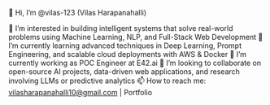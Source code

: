 👋 Hi, I’m @vilas-123 (Vilas Harapanahalli)

👀 I’m interested in building intelligent systems that solve real-world problems using Machine Learning, NLP, and Full-Stack Web Development
🌱 I’m currently learning advanced techniques in Deep Learning, Prompt Engineering, and scalable cloud deployments with AWS & Docker
🌱 I’m currently working as POC Engineer at E42.ai
💞️ I’m looking to collaborate on open-source AI projects, data-driven web applications, and research involving LLMs or predictive analytics
📫 How to reach me: vilasharapanahalli10@gmail.com | Portfolio
<!---
vilas-123/vilas-123 is a ✨ special ✨ repository because its `README.md` (this file) appears on your GitHub profile.
You can click the Preview link to take a look at your changes.
--->
